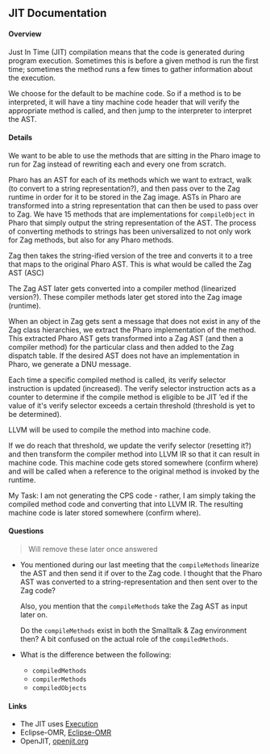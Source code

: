 ## JIT Documentation 

#### Overview 
Just In Time (JIT) compilation means that the code is generated during program execution. Sometimes this is before a given method is run the first time; sometimes the method runs a few times to gather information about the execution.

We choose for the default to be machine code. So if a method is to be interpreted, it will have a tiny machine code header that will verify the appropriate method is called, and then jump to the interpreter to interpret the AST.

#### Details
We want to be able to use the methods that are sitting in the Pharo image to run for Zag instead of rewriting each and every one from scratch. 

Pharo has an AST for each of its methods which we want to extract, walk (to convert to a string representation?), and then pass over to the Zag runtime in order for it to be stored in the Zag image. ASTs in Pharo are transformed into a string representation that can then be used to pass over to Zag. We have 15 methods that are implementations for `compileObject` in Pharo that simply output the string representation of the AST. The process of converting methods to strings has been universalized to not only work for Zag methods, but also for any Pharo methods.  

Zag then takes the string-ified version of the tree and converts it to a tree that maps to the original Pharo AST. This is what would be called the Zag AST (ASC)  

The Zag AST later gets converted into a compiler method (linearized version?). These compiler methods later get stored into the Zag image (runtime). 

When an object in Zag gets sent a message that does not exist in any of the Zag class hierarchies, we extract the Pharo implementation of the method. This extracted Pharo AST gets transformed into a Zag AST (and then a compiler method) for the particular class and then added to the Zag dispatch table. If the desired AST does not have an implementation in Pharo, we generate a DNU message. 

Each time a specific compiled method is called, its verify selector instruction is updated (increased). The verify selector instruction acts as a counter to determine if the compile method is eligible to be JIT ’ed if the value of it's verify selector exceeds a certain threshold (threshold is yet to be determined). 

 LLVM will be used to compile the method into machine code. 

If we do reach that threshold, we update the verify selector (resetting it?) and then transform the compiler method into LLVM IR so that it can result in machine code. This machine code gets stored somewhere (confirm where) and will be called when a reference to the original method is invoked by the runtime.  

My Task: I am not generating the CPS code - rather, I am simply taking the compiled method code and converting that into LLVM IR. The resulting machine code is later stored somewhere (confirm where). 

#### Questions  

> Will remove these later once answered

- You mentioned during our last meeting that the `compileMethods` linearize the AST and then send it if over to the Zag code. I thought that the Pharo AST was converted to a string-representation and then sent  over to the Zag code?  

	Also, you mention that the `compileMethods` take the Zag AST as input later on.  
	
	Do the `compileMethods` exist in both the Smalltalk & Zag environment then? A bit confused on the actual role of the `compiledMethods`. 

- What is the difference between the following:
	- `compiledMethods` 
	- `compilerMethods`
	- `compiledObjects` 

#### Links 

- The JIT uses [Execution](Execution.md#Method%20dispatch)
- Eclipse-OMR, [Eclipse-OMR](https://eclipse-omr.org)
- OpenJIT, [openjit.org](https://www.openjit.org/)

